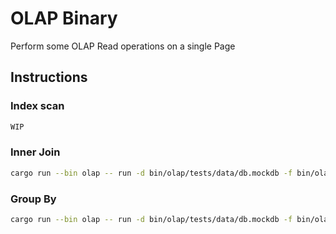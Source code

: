 # OLAP Binary

Perform some OLAP Read operations on a single Page

## Instructions

### Index scan

```bash
WIP
```

### Inner Join

```bash
cargo run --bin olap -- run -d bin/olap/tests/data/db.mockdb -f bin/olap/tests/data/innerjoin_0x11_0x12.afo
```

### Group By

```bash
cargo run --bin olap -- run -d bin/olap/tests/data/db.mockdb -f bin/olap/tests/data/groupby_0x11.afo
```
